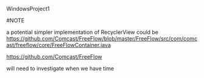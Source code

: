 WindowsProject1

#NOTE

a potential simpler implementation of RecyclerView could be https://github.com/Comcast/FreeFlow/blob/master/FreeFlow/src/com/comcast/freeflow/core/FreeFlowContainer.java

https://github.com/Comcast/FreeFlow



will need to investigate when we have time
